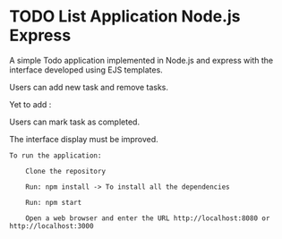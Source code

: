 # TODO List Application Node.js Express

A simple Todo application implemented in Node.js and express with the interface developed using EJS templates.

Users can add new task and remove tasks.

Yet to add :

   Users can mark task as completed.
   
   The interface display must be improved.


    To run the application:

        Clone the repository

        Run: npm install -> To install all the dependencies

        Run: npm start

        Open a web browser and enter the URL http://localhost:8080 or http://localhost:3000
   
